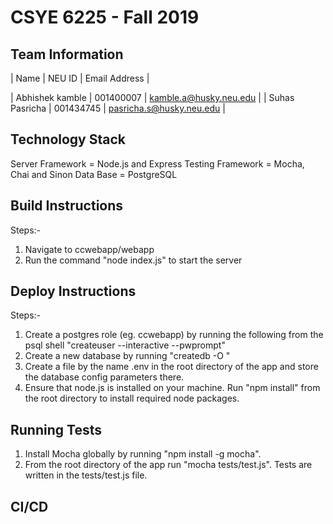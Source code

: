# CSYE 6225 - Fall 2019

## Team Information
 
|      Name       |   NEU ID  |    Email Address         |

| Abhishek kamble | 001400007 | kamble.a@husky.neu.edu   |
| Suhas Pasricha  | 001434745 | pasricha.s@husky.neu.edu |


## Technology Stack
 
 Server Framework = Node.js and Express
 Testing Framework = Mocha, Chai and Sinon
 Data Base = PostgreSQL

## Build Instructions
 
 Steps:-
 1. Navigate to ccwebapp/webapp
 2. Run the command "node index.js" to start the server

## Deploy Instructions

 Steps:- 
 1. Create a postgres role (eg. ccwebapp) by running the following from the psql shell "createuser --interactive --pwprompt"
 2. Create a new database by running "createdb -O <username> <dbname>"
 3. Create a file by the name .env in the root directory of the app and store the database config parameters there.	
 4. Ensure that node.js is installed on your machine. Run "npm install" from the root directory to install required node packages. 



## Running Tests

 1. Install Mocha globally by running "npm install -g mocha".
 2. From the root directory of the app run "mocha tests/test.js". Tests are written in the tests/test.js file.

## CI/CD


